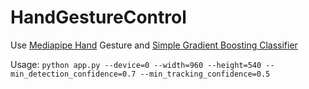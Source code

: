 # HandGestureControl

Use [Mediapipe Hand] Gesture and [Simple Gradient Boosting Classifier]

Usage:
``python app.py --device=0 --width=960 --height=540 --min_detection_confidence=0.7 --min_tracking_confidence=0.5``

[//]: # (These are reference links used in the body of this note and get stripped out when the markdown processor does its job. There is no need to format nicely because it shouldn't be seen. Thanks SO - http://stackoverflow.com/questions/4823468/store-comments-in-markdown-syntax)
   [Mediapipe Hand]: <https://github.com/google/mediapipe>
   [Simple Gradient Boosting Classifier]: <https://github.com/HungDuong1998/MediapipeHandModelTrain>